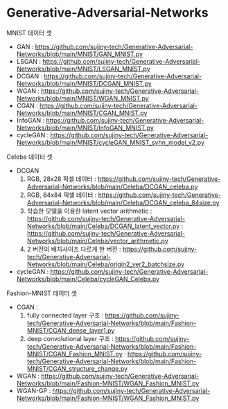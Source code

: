 # Generative-Adversarial-Networks


MNIST 데이터 셋
 - GAN : https://github.com/sujiny-tech/Generative-Adversarial-Networks/blob/main/MNIST/GAN_MNIST.py
 - LSGAN : https://github.com/sujiny-tech/Generative-Adversarial-Networks/blob/main/MNIST/LSGAN_MNIST.py
 - DCGAN : https://github.com/sujiny-tech/Generative-Adversarial-Networks/blob/main/MNIST/DCGAN_MNIST.py
 - WGAN : https://github.com/sujiny-tech/Generative-Adversarial-Networks/blob/main/MNIST/WGAN_MNIST.py
 - CGAN : https://github.com/sujiny-tech/Generative-Adversarial-Networks/blob/main/MNIST/CGAN_MNIST.py
 - InfoGAN : https://github.com/sujiny-tech/Generative-Adversarial-Networks/blob/main/MNIST/InfoGAN_MNIST.py
 - cycleGAN : https://github.com/sujiny-tech/Generative-Adversarial-Networks/blob/main/MNIST/cycleGAN_MNIST_svhn_model_v2.py
 
 
 
Celeba 데이터 셋
 - DCGAN 
   1) RGB, 28x28 픽셀 데이터
    : https://github.com/sujiny-tech/Generative-Adversarial-Networks/blob/main/Celeba/DCGAN_celeba.py
   2) RGB, 84x84 픽셀 데이터
    : https://github.com/sujiny-tech/Generative-Adversarial-Networks/blob/main/Celeba/DCGAN_celeba_84size.py
   3) 학습한 모델을 이용한 latent vector arithmetic
    : https://github.com/sujiny-tech/Generative-Adversarial-Networks/blob/main/Celeba/DCGAN_latent_vector.py 
    : https://github.com/sujiny-tech/Generative-Adversarial-Networks/blob/main/Celeba/vector_arithmetic.py
   4) 2 버전의 배치사이즈 다르게 한 버전 
    : https://github.com/sujiny-tech/Generative-Adversarial-Networks/blob/main/Celeba/origin2_ver2_batchsize.py
 - cycleGAN : https://github.com/sujiny-tech/Generative-Adversarial-Networks/blob/main/Celeba/cycleGAN_Celeba.py



Fashion-MNIST 데이터 셋
 - CGAN : 
   1) fully connected layer 구조 : https://github.com/sujiny-tech/Generative-Adversarial-Networks/blob/main/Fashion-MNIST/CGAN_dense_layer1.py
   2) deep convolutional layer 구조 
    : https://github.com/sujiny-tech/Generative-Adversarial-Networks/blob/main/Fashion-MNIST/CGAN_Fashion_MNIST.py
    : https://github.com/sujiny-tech/Generative-Adversarial-Networks/blob/main/Fashion-MNIST/CGAN_structure_change.py
 - WGAN : https://github.com/sujiny-tech/Generative-Adversarial-Networks/blob/main/Fashion-MNIST/WGAN_Fashion_MNIST.py
 - WGAN-GP : https://github.com/sujiny-tech/Generative-Adversarial-Networks/blob/main/Fashion-MNIST/WGAN_Fashion_MNIST.py

